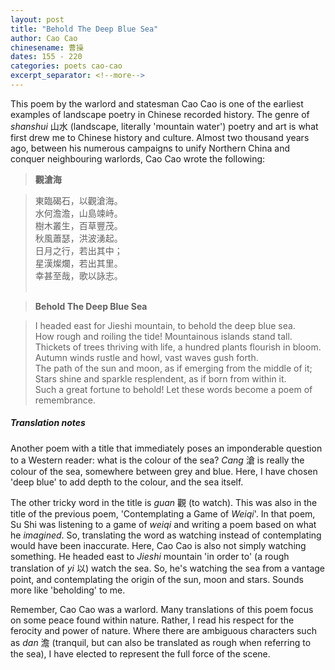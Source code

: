```yaml
---
layout: post
title: "Behold The Deep Blue Sea"
author: Cao Cao 
chinesename: 曹操
dates: 155 - 220
categories: poets cao-cao
excerpt_separator: <!--more-->
---
```

 This poem by the warlord and statesman Cao Cao is one of the earliest examples of landscape poetry in Chinese recorded history<!--more-->. The genre of *shanshui* 山水 (landscape, literally 'mountain water') poetry and art is what first drew me to Chinese history and culture. Almost two thousand years ago, between his numerous campaigns to unify Northern China and conquer neighbouring warlords, Cao Cao wrote the following:

>**觀滄海** <br>

>東臨碣石，以觀滄海。 <br>
>水何澹澹，山島竦峙。 <br>
>樹木叢生，百草豐茂。 <br>
>秋風蕭瑟，洪波湧起。 <br>
>日月之行，若出其中； <br>
>星漢燦爛，若出其里。 <br>
>幸甚至哉，歌以詠志。 <br><br>

>**Behold The Deep Blue Sea** <br>

>I headed east for Jieshi mountain, to behold the deep blue sea. <br>
>How rough and roiling the tide! Mountainous islands stand tall. <br>
>Thickets of trees thriving with life, a hundred plants flourish in bloom. <br>
>Autumn winds rustle and howl, vast waves gush forth. <br>
>The path of the sun and moon, as if emerging from the middle of it; <br>
>Stars shine and sparkle resplendent, as if born from within it. <br>
>Such a great fortune to behold! Let these words become a poem of remembrance. <br>

##### Translation notes

Another poem with a title that immediately poses an imponderable question to a Western reader: what is the colour of the sea? *Cang* 滄 is really the colour of the sea, somewhere between grey and blue. Here, I have chosen 'deep blue' to add depth to the colour, and the sea itself. <br>

The other tricky word in the title is *guan* 觀 (to watch). This was also in the title of the previous poem, 'Contemplating a Game of *Weiqi*'. In that poem, Su Shi was listening to a game of *weiqi* and writing a poem based on what he *imagined*. So, translating the word as watching instead of contemplating would have been inaccurate. Here, Cao Cao is also not simply watching something. He headed east to *Jieshi* mountain 'in order to' (a rough translation of *yi* 以) watch the sea. So, he's watching the sea from a vantage point, and contemplating the origin of the sun, moon and stars. Sounds more like 'beholding' to me. <br>

Remember, Cao Cao was a warlord. Many translations of this poem focus on some peace found within nature. Rather, I read his respect for the ferocity and power of nature. Where there are ambiguous characters such as *dan* 澹 (tranquil, but can also be translated as rough when referring to the sea), I have elected to represent the full force of the scene.